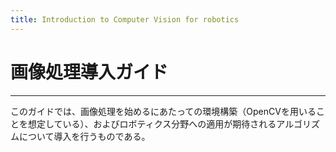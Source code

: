 ```yaml
---
title: Introduction to Computer Vision for robotics
---
```


# 画像処理導入ガイド
---

このガイドでは、画像処理を始めるにあたっての環境構築（OpenCVを用いることを想定している）、およびロボティクス分野への適用が期待されるアルゴリズムについて導入を行うものである。